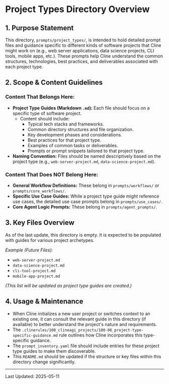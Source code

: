 # Project Types Directory Overview

## 1. Purpose Statement

This directory, `prompts/project_types/`, is intended to hold detailed prompt files and guidance specific to different kinds of software projects that Cline might work on (e.g., web server applications, data science projects, CLI tools, mobile apps, etc.). These prompts help Cline understand the common structures, technologies, best practices, and deliverables associated with each project type.

## 2. Scope & Content Guidelines

### Content That Belongs Here:
*   **Project Type Guides (Markdown `.md`):** Each file should focus on a specific type of software project.
    *   Content should include:
        *   Typical tech stacks and frameworks.
        *   Common directory structures and file organization.
        *   Key development phases and considerations.
        *   Best practices for that project type.
        *   Examples of common tasks or deliverables.
        *   Prompts or prompt snippets tailored to that project type.
*   **Naming Convention:** Files should be named descriptively based on the project type (e.g., `web-server-project.md`, `data-science-project.md`).

### Content That Does NOT Belong Here:
*   **General Workflow Definitions:** These belong in `prompts/workflows/` or `prompts/core_workflows/`.
*   **Specific Use Case Guides:** While a project type guide might reference use cases, the detailed use case prompts belong in `prompts/use_cases/`.
*   **Core Agent Logic Prompts:** These belong in `prompts/agent_prompts/`.

## 3. Key Files Overview

As of the last update, this directory is empty. It is expected to be populated with guides for various project archetypes.

*Example (Future Files):*
*   `web-server-project.md`
*   `data-science-project.md`
*   `cli-tool-project.md`
*   `mobile-app-project.md`

*(This list will be updated as project type guides are created.)*

## 4. Usage & Maintenance

*   When Cline initializes a new user project or switches context to an existing one, it can consult the relevant guide in this directory (if available) to better understand the project's nature and requirements.
*   The `.clinerules/100_clineagi_projects/100-06_project-type-specific-guidance.md` rule outlines how Cline incorporates this type-specific guidance.
*   The `prompt_inventory.yaml` file should include entries for these project type guides to make them discoverable.
*   This `README.md` should be updated if the structure or key files within this directory change significantly.

---
Last Updated: 2025-05-11
